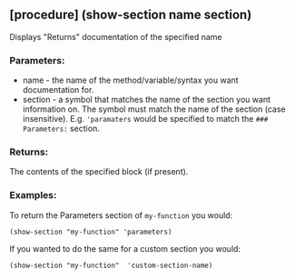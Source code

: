 ## [procedure] (show-section name section)
Displays "Returns" documentation of the specified name

### Parameters:
* name - the name of the method/variable/syntax you want 
  documentation for.
* section - a symbol that matches the name of the section
  you want information on. The symbol must match the name of 
  the section (case insensitive). E.g. `'paramaters` would be 
  specified to match the `### Parameters:` section.

### Returns:
The contents of the specified block (if present).

### Examples:
To return the Parameters section of `my-function` you would:

    (show-section "my-function" 'parameters)

If you wanted to do the same for a custom section you would:

    (show-section "my-function"  'custom-section-name)


